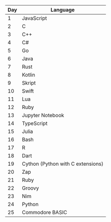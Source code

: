 | Day  | Language  |
|---|---|
| 1  | JavaScript |
| 2  | C |
| 3  | C++  |
| 4  | C#  |
| 5  | Go |
| 6  | Java  |
| 7  | Rust |
| 8  | Kotlin  |
| 9  | Skript  |
| 10 | Swift  |
| 11 | Lua  |
| 12 | Ruby  |
| 13 | Jupyter Notebook  | 
| 14 | TypeScript  |
| 15 | Julia  |
| 16 | Bash  |
| 17 | R  |
| 18 | Dart  |
| 19  | Cython (Python with C extensions)  |
| 20  | Zap  |
| 21  | Ruby |
| 22  | Groovy  |
| 23  | Nim  |
| 24  | Python  |
| 25  | Commodore BASIC  |
